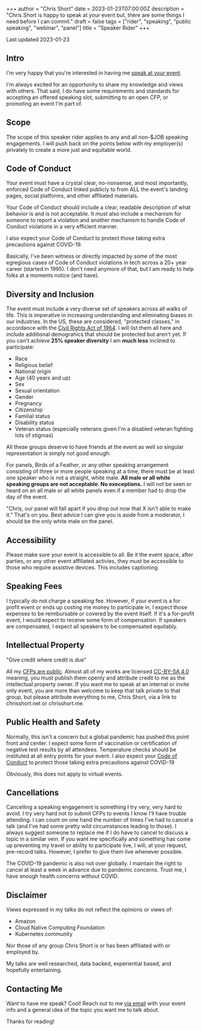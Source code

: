 +++
author = "Chris Short"
date = 2023-01-23T07:00:00Z
description = "Chris Short is happy to speak at your event but, there are some things I need before I can commit."
draft = false
tags = ["rider", "speaking", "public speaking", "webinar", "panel"]
title = "Speaker Rider"
+++

Last updated 2023-01-23

## Intro

I'm very happy that you're interested in having me [speak at your event](https://chrisshort.net/speaking).

I'm always excited for an opportunity to share my knowledge and views with others. That said, I do have some requirements and standards for accepting an offered speaking slot, submitting to an open CFP, or promoting an event I'm part of.

## Scope

The scope of this speaker rider applies to any and all non-$JOB speaking engagements. I will push back on the points below with my employer(s) privately to create a more just and equitable world.

## Code of Conduct

Your event must have a crystal clear, no-nonsense, and most importantly, enforced Code of Conduct linked publicly to from ALL the event's landing pages, social platforms, and other affiliated materials.

Your Code of Conduct should include a clear, readable description of what behavior is and is not acceptable. It must also include a mechanism for someone to report a violation and another mechanism to handle Code of Conduct violations in a very efficient manner.

I also expect your Code of Conduct to protect those taking extra precautions against COVID-19.

Basically, I've been witness or directly impacted by some of the most egregious cases of Code of Conduct violations in tech across a 20+ year career (started in 1995). I don't need anymore of that, but I am ready to help folks at a moments notice (and have).

## Diversity and Inclusion

The event must include a very diverse set of speakers across all walks of life. This is imperative in increasing understanding and eliminating biases in our industries. In the US, these are considered, "protected classes," in accordance with the [Civil Rights Act of 1964](https://www.archives.gov/milestone-documents/civil-rights-act). I will list them all here and include additional demograhics that should be protected but aren't yet. If you can't achieve **25% speaker diversity** I am **much less** inclined to participate:

- Race
- Religious belief
- National origin
- Age (40 years and up)
- Sex
- Sexual orientation
- Gender
- Pregnancy
- Citizenship
- Familial status
- Disability status
- Veteran status (especially veterans given I'm a disabled veteran fighting lots of stigmas)

All these groups deserve to have friends at the event as well so singular representation is simply not good enough.

For panels, Birds of a Feather, or any other speaking arrangement consisting of three or more people speaking at a time, there must be at least one speaker who is not a straight, white male. **All male or all white speaking groups are not acceptable. No execeptions.** I will not be seen or heard on an all male or all white panels even if a member had to drop the day of the event.

"Chris, our panel will fall apart if you drop out now that X isn't able to make it." That's on you. Best advice I can give you is aside from a moderator, I should be the only white male on the panel.

## Accessibility

Please make sure your event is accessible to all. Be it the event space, after parties, or any other event affiliated activies, they must be accessible to those who require assistive devices. This includes captioning.

## Speaking Fees

I typically do not charge a speaking fee. However, if your event is a for profit event or ends up costing me money to participate in, I expect those expenses to be reimbursable or covered by the event itself. If it's a for-profit event, I would expect to receive some form of compensation. If speakers are compensated, I expect all speakers to be compensated equitably.

## Intellectual Property

"Give credit where credit is due"

All my [CFPs are public](https://chrisshort.net/abstracts/). Almost all of my works are licensed [CC-BY-SA 4.0](https://chrisshort.net/copyright/) meaning, you must publish them openly and attribute credit to me as the intellectual property owner. If you want me to speak at an internal or invite only event, you are more than welcome to keep that talk private to that group, but please attribute everything to me, Chris Short, via a link to chrisshort.net or chrisshort.me.

## Public Health and Safety

Normally, this isn't a concern but a global pandemic has pushed this point front and center. I expect some form of vaccination or certification of negative test results by all attendees. Temperature checks should be instituted at all entry points for your event. I also expect your [Code of Conduct](#code-of-conduct) to protect those taking extra precautions against COVID-19

Obviously, this does not apply to virtual events.

## Cancellations

Cancelling a speaking engagement is something I try very, very hard to avoid. I try very hard not to submit CFPs to events I know I'll have trouble attending. I can count on one hand the number of times I've had to cancel a talk (and I've had some pretty wild circumstances leading to those). I always suggest someone to replace me if I do have to cancel to discuss a topic in a similar vein. If you want me specifically and something has come up preventing my travel or ability to participate live, I will, at your request, pre-record talks. However, I prefer to give them live whenever possible.

The COVID-19 pandemic is also not over globally. I maintain the right to cancel at least a week in advance due to pandemic concerns. Trust me, I have enough health concerns without COVID.

## Disclaimer

Views expressed in my talks do not reflect the opinions or views of:

- Amazon
- Cloud Native Computing Foundation
- Kubernetes community

Nor those of any group Chris Short is or has been affiliated with or employed by.

My talks are well researched, data backed, experiential based, and hopefully entertaining.

## Contacting Me

Want to have me speak? Cool! Reach out to me [via email](chris+speaking@chrisshort.net) with your event info and a general idea of the topic you want me to talk about.

Thanks for reading!
